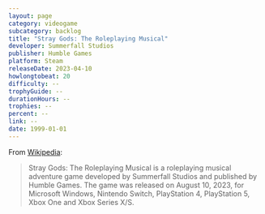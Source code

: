 ```yaml
---
layout: page
category: videogame
subcategory: backlog
title: "Stray Gods: The Roleplaying Musical"
developer: Summerfall Studios
publisher: Humble Games
platform: Steam
releaseDate: 2023-04-10
howlongtobeat: 20
difficulty: --
trophyGuide: --
durationHours: --
trophies: --
percent: --
link: --
date: 1999-01-01
---
```


From [Wikipedia](https://en.wikipedia.org/wiki/Stray_Gods:_The_Roleplaying_Musical):

> Stray Gods: The Roleplaying Musical is a roleplaying musical adventure game developed by Summerfall Studios and published by Humble Games. The game was released on August 10, 2023, for Microsoft Windows, Nintendo Switch, PlayStation 4, PlayStation 5, Xbox One and Xbox Series X/S.
